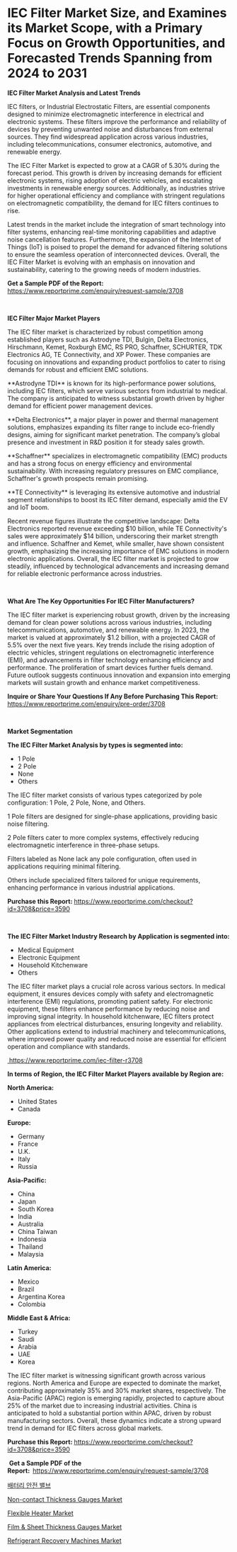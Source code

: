 <p><h1>IEC Filter Market Size, and Examines its Market Scope, with a Primary Focus on Growth Opportunities, and Forecasted Trends Spanning from 2024 to 2031</h1></p><p><strong>IEC Filter Market Analysis and Latest Trends</strong></p>
<p><p>IEC filters, or Industrial Electrostatic Filters, are essential components designed to minimize electromagnetic interference in electrical and electronic systems. These filters improve the performance and reliability of devices by preventing unwanted noise and disturbances from external sources. They find widespread application across various industries, including telecommunications, consumer electronics, automotive, and renewable energy.</p><p>The IEC Filter Market is expected to grow at a CAGR of 5.30% during the forecast period. This growth is driven by increasing demands for efficient electronic systems, rising adoption of electric vehicles, and escalating investments in renewable energy sources. Additionally, as industries strive for higher operational efficiency and compliance with stringent regulations on electromagnetic compatibility, the demand for IEC filters continues to rise.</p><p>Latest trends in the market include the integration of smart technology into filter systems, enhancing real-time monitoring capabilities and adaptive noise cancellation features. Furthermore, the expansion of the Internet of Things (IoT) is poised to propel the demand for advanced filtering solutions to ensure the seamless operation of interconnected devices. Overall, the IEC Filter Market is evolving with an emphasis on innovation and sustainability, catering to the growing needs of modern industries.</p></p>
<p><strong>Get a Sample PDF of the Report:&nbsp;</strong> <a href="https://www.reportprime.com/enquiry/request-sample/3708">https://www.reportprime.com/enquiry/request-sample/3708</a></p>
<p>&nbsp;</p>
<p><strong>IEC Filter Major Market Players</strong></p>
<p><p>The IEC filter market is characterized by robust competition among established players such as Astrodyne TDI, Bulgin, Delta Electronics, Hirschmann, Kemet, Roxburgh EMC, RS PRO, Schaffner, SCHURTER, TDK Electronics AG, TE Connectivity, and XP Power. These companies are focusing on innovations and expanding product portfolios to cater to rising demands for robust and efficient EMC solutions.</p><p>**Astrodyne TDI** is known for its high-performance power solutions, including IEC filters, which serve various sectors from industrial to medical. The company is anticipated to witness substantial growth driven by higher demand for efficient power management devices.</p><p>**Delta Electronics**, a major player in power and thermal management solutions, emphasizes expanding its filter range to include eco-friendly designs, aiming for significant market penetration. The company’s global presence and investment in R&D position it for steady sales growth.</p><p>**Schaffner** specializes in electromagnetic compatibility (EMC) products and has a strong focus on energy efficiency and environmental sustainability. With increasing regulatory pressures on EMC compliance, Schaffner's growth prospects remain promising.</p><p>**TE Connectivity** is leveraging its extensive automotive and industrial segment relationships to boost its IEC filter demand, especially amid the EV and IoT boom.</p><p>Recent revenue figures illustrate the competitive landscape: Delta Electronics reported revenue exceeding $10 billion, while TE Connectivity's sales were approximately $14 billion, underscoring their market strength and influence. Schaffner and Kemet, while smaller, have shown consistent growth, emphasizing the increasing importance of EMC solutions in modern electronic applications. Overall, the IEC filter market is projected to grow steadily, influenced by technological advancements and increasing demand for reliable electronic performance across industries.</p></p>
<p>&nbsp;</p>
<p><strong>What Are The Key Opportunities For IEC Filter Manufacturers?</strong></p>
<p><p>The IEC filter market is experiencing robust growth, driven by the increasing demand for clean power solutions across various industries, including telecommunications, automotive, and renewable energy. In 2023, the market is valued at approximately $1.2 billion, with a projected CAGR of 5.5% over the next five years. Key trends include the rising adoption of electric vehicles, stringent regulations on electromagnetic interference (EMI), and advancements in filter technology enhancing efficiency and performance. The proliferation of smart devices further fuels demand. Future outlook suggests continuous innovation and expansion into emerging markets will sustain growth and enhance market competitiveness.</p></p>
<p><strong>Inquire or Share Your Questions If Any Before Purchasing This Report:</strong> <a href="https://www.reportprime.com/enquiry/pre-order/3708">https://www.reportprime.com/enquiry/pre-order/3708</a></p>
<p>&nbsp;</p>
<p><strong>Market Segmentation</strong></p>
<p><strong>The IEC Filter Market Analysis by types is segmented into:</strong></p>
<p><ul><li>1 Pole</li><li>2 Pole</li><li>None</li><li>Others</li></ul></p>
<p><p>The IEC filter market consists of various types categorized by pole configuration: 1 Pole, 2 Pole, None, and Others. </p><p>1 Pole filters are designed for single-phase applications, providing basic noise filtering. </p><p>2 Pole filters cater to more complex systems, effectively reducing electromagnetic interference in three-phase setups. </p><p>Filters labeled as None lack any pole configuration, often used in applications requiring minimal filtering. </p><p>Others include specialized filters tailored for unique requirements, enhancing performance in various industrial applications.</p></p>
<p><strong>Purchase this Report:&nbsp;</strong><a href="https://www.reportprime.com/checkout?id=3708&price=3590">https://www.reportprime.com/checkout?id=3708&price=3590</a></p>
<p>&nbsp;</p>
<p><strong>The IEC Filter Market Industry Research by Application is segmented into:</strong></p>
<p><ul><li>Medical Equipment</li><li>Electronic Equipment</li><li>Household Kitchenware</li><li>Others</li></ul></p>
<p><p>The IEC filter market plays a crucial role across various sectors. In medical equipment, it ensures devices comply with safety and electromagnetic interference (EMI) regulations, promoting patient safety. For electronic equipment, these filters enhance performance by reducing noise and improving signal integrity. In household kitchenware, IEC filters protect appliances from electrical disturbances, ensuring longevity and reliability. Other applications extend to industrial machinery and telecommunications, where improved power quality and reduced noise are essential for efficient operation and compliance with standards.</p></p>
<p><a href="https://www.reportprime.com/iec-filter-r3708">&nbsp;https://www.reportprime.com/iec-filter-r3708</a></p>
<p><strong>In terms of Region, the IEC Filter Market Players available by Region are:</strong></p>
<p>
    <p> <strong> North America: </strong>
        <ul>
            <li>United States</li>
            <li>Canada</li>
        </ul>
        </p> 
    <p> <strong> Europe: </strong>
        <ul>
            <li>Germany</li>
            <li>France</li>
            <li>U.K.</li>
            <li>Italy</li>
            <li>Russia</li>
        </ul>
        </p> 
    <p> <strong> Asia-Pacific: </strong>
        <ul>
            <li>China</li>
            <li>Japan</li>
            <li>South Korea</li>
            <li>India</li>
            <li>Australia</li>
            <li>China Taiwan</li>
            <li>Indonesia</li>
            <li>Thailand</li>
            <li>Malaysia</li>
        </ul>
        </p> 
    <p> <strong> Latin America: </strong>
        <ul>
            <li>Mexico</li>
            <li>Brazil</li>
            <li>Argentina Korea</li>
            <li>Colombia</li>
        </ul>
        </p> 
    <p> <strong> Middle East & Africa: </strong>
        <ul>
            <li>Turkey</li>
            <li>Saudi</li>
            <li>Arabia</li>
            <li>UAE</li>
            <li>Korea</li>
        </ul>
    </p>
    </p>
<p><p>The IEC filter market is witnessing significant growth across various regions. North America and Europe are expected to dominate the market, contributing approximately 35% and 30% market shares, respectively. The Asia-Pacific (APAC) region is emerging rapidly, projected to capture about 25% of the market due to increasing industrial activities. China is anticipated to hold a substantial portion within APAC, driven by robust manufacturing sectors. Overall, these dynamics indicate a strong upward trend in demand for IEC filters across global markets.</p></p>
<p><strong>Purchase this Report: </strong><a href="https://www.reportprime.com/checkout?id=3708&price=3590">https://www.reportprime.com/checkout?id=3708&price=3590</a></p>
<p>&nbsp;<strong>Get a Sample PDF of the Report:&nbsp;&nbsp;</strong><a href="https://www.reportprime.com/enquiry/request-sample/3708">https://www.reportprime.com/enquiry/request-sample/3708</a></p>
<p><strong></strong></p>
<p><p><a href="https://medium.com/@kavonhansen21/%EA%B8%89%EC%84%B1%EC%9E%A5%ED%95%98%EB%8A%94-%EB%B0%B0%ED%84%B0%EB%A6%AC-%EC%95%88%EC%A0%84-%EB%B0%B8%EB%B8%8C-%EC%8B%9C%EC%9E%A5-%EB%B6%84%EC%95%BC-2031%EB%85%84%EA%B9%8C%EC%A7%80%EC%9D%98-%EC%8B%9C%EC%9E%A5-%EB%B6%84%EC%84%9D-%EB%B0%8F-%EC%84%B1%EC%9E%A5-%EC%A0%84%EB%A7%9D-0631c6684935">배터리 안전 밸브</a></p><p><a href="https://issuu.com/reportprime-2/docs/non-contact-thickness-gauges-market_18b6de3c30d020">Non-contact Thickness Gauges Market</a></p><p><a href="https://medium.com/@kylie.mathis078/flexible-heater-market-essentials-key-market-players-demand-drivers-and-roi-potential-forecasted-ac4cf8e92285">Flexible Heater Market</a></p><p><a href="https://issuu.com/reportprime-2/docs/film-sheet-thickness-gauges-market-_73ee993bf24b0e">Film & Sheet Thickness Gauges Market</a></p><p><a href="https://www.linkedin.com/pulse/insights-refrigerant-recovery-machines-market-share-competitive-cwcke?trackingId=mqoQfygQQLiW1fw84DmvTw%3D%3D">Refrigerant Recovery Machines Market</a></p></p>